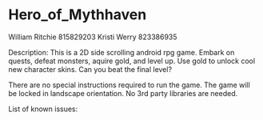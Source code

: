 # Hero_of_Mythhaven

William Ritchie 815829203
Kristi Werry 823386935

Description:  This is a 2D side scrolling android rpg game. Embark on quests, defeat monsters, aquire gold, and level up.
Use gold to unlock cool new character skins. Can you beat the final level?

There are no special instructions required to run the game.  The game will be locked in landscape orientation. No 3rd party libraries are 
needed. 

List of known issues:
